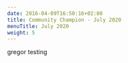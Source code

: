 ```yaml
---
date: 2016-04-09T16:50:16+02:00
title: Community Champion - July 2020
menuTitle: July 2020
weight: 5
---
```

 

 gregor testing